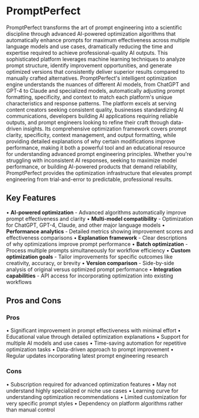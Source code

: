# PromptPerfect

PromptPerfect transforms the art of prompt engineering into a scientific discipline through advanced AI-powered optimization algorithms that automatically enhance prompts for maximum effectiveness across multiple language models and use cases, dramatically reducing the time and expertise required to achieve professional-quality AI outputs. This sophisticated platform leverages machine learning techniques to analyze prompt structure, identify improvement opportunities, and generate optimized versions that consistently deliver superior results compared to manually crafted alternatives. PromptPerfect's intelligent optimization engine understands the nuances of different AI models, from ChatGPT and GPT-4 to Claude and specialized models, automatically adjusting prompt formatting, specificity, and context to match each platform's unique characteristics and response patterns. The platform excels at serving content creators seeking consistent quality, businesses standardizing AI communications, developers building AI applications requiring reliable outputs, and prompt engineers looking to refine their craft through data-driven insights. Its comprehensive optimization framework covers prompt clarity, specificity, context management, and output formatting, while providing detailed explanations of why certain modifications improve performance, making it both a powerful tool and an educational resource for understanding advanced prompt engineering principles. Whether you're struggling with inconsistent AI responses, seeking to maximize model performance, or building AI-powered products that demand reliability, PromptPerfect provides the optimization infrastructure that elevates prompt engineering from trial-and-error to predictable, professional results.

## Key Features

• **AI-powered optimization** - Advanced algorithms automatically improve prompt effectiveness and clarity
• **Multi-model compatibility** - Optimization for ChatGPT, GPT-4, Claude, and other major language models
• **Performance analytics** - Detailed metrics showing improvement scores and effectiveness comparisons
• **Explanation framework** - Clear descriptions of why optimizations improve prompt performance
• **Batch optimization** - Process multiple prompts simultaneously for workflow efficiency
• **Custom optimization goals** - Tailor improvements for specific outcomes like creativity, accuracy, or brevity
• **Version comparison** - Side-by-side analysis of original versus optimized prompt performance
• **Integration capabilities** - API access for incorporating optimization into existing workflows

## Pros and Cons

### Pros
• Significant improvement in prompt effectiveness with minimal effort
• Educational value through detailed optimization explanations
• Support for multiple AI models and use cases
• Time-saving automation for repetitive optimization tasks
• Data-driven approach to prompt improvement
• Regular updates incorporating latest prompt engineering research

### Cons
• Subscription required for advanced optimization features
• May not understand highly specialized or niche use cases
• Learning curve for understanding optimization recommendations
• Limited customization for very specific prompt styles
• Dependency on platform algorithms rather than manual control